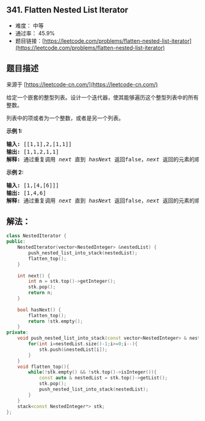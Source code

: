 ## 341. Flatten Nested List Iterator

- 难度： 中等
- 通过率： 45.9%
- 题目链接：[https://leetcode.com/problems/flatten-nested-list-iterator](https://leetcode.com/problems/flatten-nested-list-iterator)


## 题目描述

来源于 [https://leetcode-cn.com/](https://leetcode-cn.com/)

<p>给定一个嵌套的整型列表。设计一个迭代器，使其能够遍历这个整型列表中的所有整数。</p>

<p>列表中的项或者为一个整数，或者是另一个列表。</p>

<p><strong>示例 1:</strong></p>

<pre><strong>输入: </strong>[[1,1],2,[1,1]]
<strong>输出: </strong>[1,1,2,1,1]
<strong>解释: </strong>通过重复调用&nbsp;<em>next </em>直到&nbsp;<em>hasNex</em>t 返回false，<em>next&nbsp;</em>返回的元素的顺序应该是: <code>[1,1,2,1,1]</code>。</pre>

<p><strong>示例 2:</strong></p>

<pre><strong>输入: </strong>[1,[4,[6]]]
<strong>输出: </strong>[1,4,6]
<strong>解释: </strong>通过重复调用&nbsp;<em>next&nbsp;</em>直到&nbsp;<em>hasNex</em>t 返回false，<em>next&nbsp;</em>返回的元素的顺序应该是: <code>[1,4,6]</code>。
</pre>


## 解法：

```c++
class NestedIterator {
public:
    NestedIterator(vector<NestedInteger> &nestedList) {
        push_nested_list_into_stack(nestedList);
        flatten_top();
    }
    
    int next() {
        int n = stk.top()->getInteger();
        stk.pop();
        return n;
    }
    
    bool hasNext() {
        flatten_top();
        return !stk.empty();
    }
private:
    void push_nested_list_into_stack(const vector<NestedInteger> & nestedList){
        for(int i=nestedList.size()-1;i>=0;i--){
            stk.push(&nestedList[i]);
        }
    }
    void flatten_top(){
        while(!stk.empty() && !stk.top()->isInteger()){
            const auto & nestedList = stk.top()->getList();
            stk.pop();
            push_nested_list_into_stack(nestedList);
        }
    }
    stack<const NestedInteger*> stk;
};
```